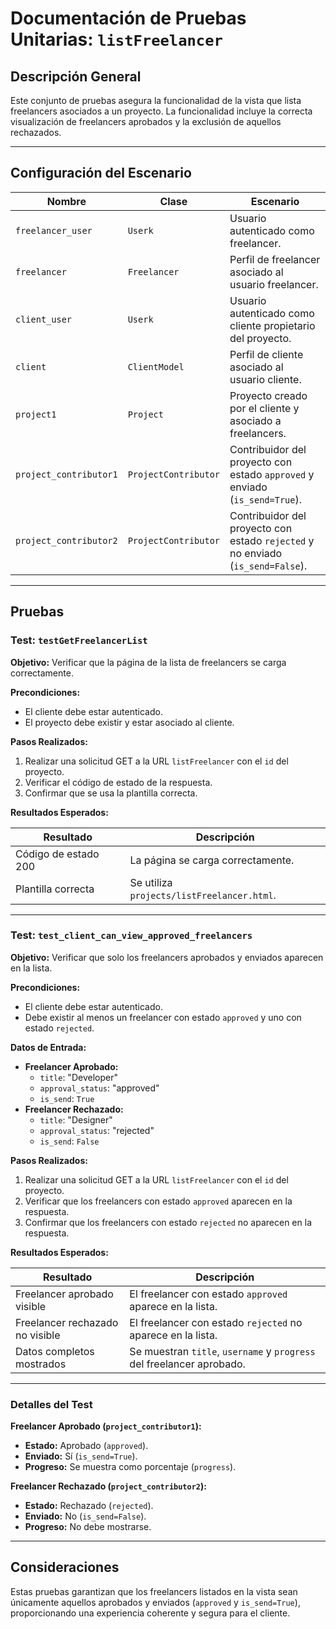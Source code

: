 # Documentación de Pruebas Unitarias: `listFreelancer`

## Descripción General
Este conjunto de pruebas asegura la funcionalidad de la vista que lista freelancers asociados a un proyecto. La funcionalidad incluye la correcta visualización de freelancers aprobados y la exclusión de aquellos rechazados.

---

## Configuración del Escenario

| **Nombre**               | **Clase**                 | **Escenario**                                                                 |
|--------------------------|---------------------------|-------------------------------------------------------------------------------|
| `freelancer_user`        | `Userk`                  | Usuario autenticado como freelancer.                                         |
| `freelancer`             | `Freelancer`             | Perfil de freelancer asociado al usuario freelancer.                         |
| `client_user`            | `Userk`                  | Usuario autenticado como cliente propietario del proyecto.                   |
| `client`                 | `ClientModel`            | Perfil de cliente asociado al usuario cliente.                               |
| `project1`               | `Project`                | Proyecto creado por el cliente y asociado a freelancers.                     |
| `project_contributor1`   | `ProjectContributor`      | Contribuidor del proyecto con estado `approved` y enviado (`is_send=True`).  |
| `project_contributor2`   | `ProjectContributor`      | Contribuidor del proyecto con estado `rejected` y no enviado (`is_send=False`). |

---

## Pruebas

### Test: `testGetFreelancerList`

**Objetivo:** Verificar que la página de la lista de freelancers se carga correctamente.

**Precondiciones:**
- El cliente debe estar autenticado.
- El proyecto debe existir y estar asociado al cliente.

**Pasos Realizados:**
1. Realizar una solicitud GET a la URL `listFreelancer` con el `id` del proyecto.
2. Verificar el código de estado de la respuesta.
3. Confirmar que se usa la plantilla correcta.

**Resultados Esperados:**

| **Resultado**            | **Descripción**                              |
|--------------------------|----------------------------------------------|
| Código de estado 200     | La página se carga correctamente.            |
| Plantilla correcta       | Se utiliza `projects/listFreelancer.html`.   |

---

### Test: `test_client_can_view_approved_freelancers`

**Objetivo:** Verificar que solo los freelancers aprobados y enviados aparecen en la lista.

**Precondiciones:**
- El cliente debe estar autenticado.
- Debe existir al menos un freelancer con estado `approved` y uno con estado `rejected`.

**Datos de Entrada:**
- **Freelancer Aprobado:**
  - `title`: "Developer"
  - `approval_status`: "approved"
  - `is_send`: `True`
- **Freelancer Rechazado:**
  - `title`: "Designer"
  - `approval_status`: "rejected"
  - `is_send`: `False`

**Pasos Realizados:**
1. Realizar una solicitud GET a la URL `listFreelancer` con el `id` del proyecto.
2. Verificar que los freelancers con estado `approved` aparecen en la respuesta.
3. Confirmar que los freelancers con estado `rejected` no aparecen en la respuesta.

**Resultados Esperados:**

| **Resultado**                  | **Descripción**                                                     |
|--------------------------------|---------------------------------------------------------------------|
| Freelancer aprobado visible    | El freelancer con estado `approved` aparece en la lista.           |
| Freelancer rechazado no visible| El freelancer con estado `rejected` no aparece en la lista.        |
| Datos completos mostrados      | Se muestran `title`, `username` y `progress` del freelancer aprobado. |

---

### Detalles del Test

**Freelancer Aprobado (`project_contributor1`):**
- **Estado:** Aprobado (`approved`).
- **Enviado:** Sí (`is_send=True`).
- **Progreso:** Se muestra como porcentaje (`progress`).

**Freelancer Rechazado (`project_contributor2`):**
- **Estado:** Rechazado (`rejected`).
- **Enviado:** No (`is_send=False`).
- **Progreso:** No debe mostrarse.

---

## Consideraciones
Estas pruebas garantizan que los freelancers listados en la vista sean únicamente aquellos aprobados y enviados (`approved` y `is_send=True`), proporcionando una experiencia coherente y segura para el cliente.
